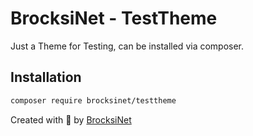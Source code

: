 # BrocksiNet - TestTheme
Just a Theme for Testing, can be installed via composer.

## Installation
```bash
composer require brocksinet/testtheme
```

Created with 💙 by [BrocksiNet](https://brocksinet.de)